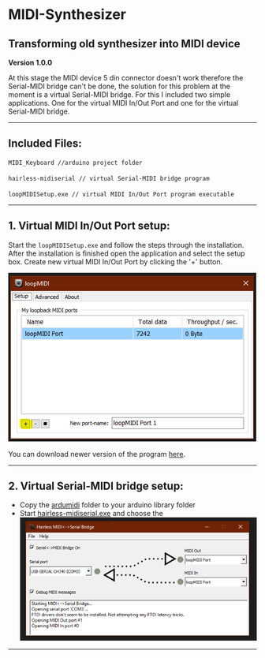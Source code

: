 # MIDI-Synthesizer
Transforming old synthesizer into MIDI device
---
**Version 1.0.0**

At this stage the MIDI device 5 din connector doesn't work therefore the Serial-MIDI bridge can't be done,  the solution for this problem at the moment is a virtual Serial-MIDI bridge. For this I included two simple applications.  One for the virtual MIDI In/Out Port and one for the virtual Serial-MIDI bridge.

---
Included Files:
---
```
MIDI_Keyboard //arduino project folder

hairless-midiserial // virtual Serial-MIDI bridge program

loopMIDISetup.exe // virtual MIDI In/Out Port program executable
```

---
**1. Virtual MIDI In/Out Port setup:**
---
Start the `loopMIDISetup.exe` and follow the steps through the installation. After the installation is finished  open the application and select the setup box. Create new virtual MIDI In/Out Port by clicking the '+' button.

![](images/loopMIDI.PNG)

You can download newer version of the program [here](https://www.tobias-erichsen.de/software/loopmidi.html).

---
**2. Virtual Serial-MIDI bridge setup:**
---
* Copy the [ardumidi](hairless-midiserial) folder to your arduino library folder
* Start [hairless-midiserial.exe](hairless-midiserial) and choose the
![](images/Hairless-MIDI_Serial.PNG)

---
